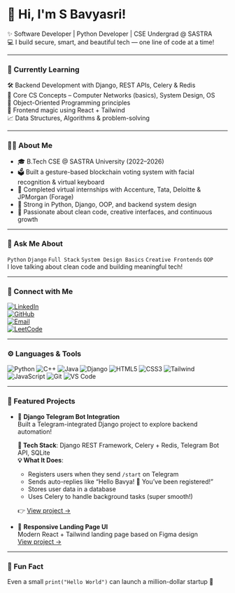 # 👋 Hi, I'm S Bavyasri!

✨ Software Developer | Python Developer | CSE Undergrad @ SASTRA  
💻 I build secure, smart, and beautiful tech — one line of code at a time!

---

### 🌱 Currently Learning
🛠 Backend Development with Django, REST APIs, Celery & Redis  
🔄 Core CS Concepts – Computer Networks (basics), System Design, OS  
🧠 Object-Oriented Programming principles  
🎨 Frontend magic using React + Tailwind  
📈 Data Structures, Algorithms & problem-solving

---

### 👩‍💻 About Me

- 🎓 B.Tech CSE @ SASTRA University (2022–2026)
- 🗳 Built a gesture-based blockchain voting system with facial recognition & virtual keyboard
- 💼 Completed virtual internships with Accenture, Tata, Deloitte & JPMorgan (Forage)
- 🧪 Strong in Python, Django, OOP, and backend system design
- 🚀 Passionate about clean code, creative interfaces, and continuous growth

---

### 💬 Ask Me About

`Python` `Django` `Full Stack` `System Design Basics` `Creative Frontends` `OOP`  
I love talking about clean code and building meaningful tech!

---

### 🔗 Connect with Me

[![LinkedIn](https://img.shields.io/badge/-LinkedIn-blue?style=flat-square&logo=linkedin)](https://www.linkedin.com/in/saravana-bavya-sri-3200272b5)  
[![GitHub](https://img.shields.io/badge/-GitHub-black?style=flat-square&logo=github)](https://github.com/Bavya20)  
[![Email](https://img.shields.io/badge/-Email-c14438?style=flat-square&logo=gmail&logoColor=white)](mailto:bavyasri2010@gmail.com)  
[![LeetCode](https://img.shields.io/badge/-LeetCode-orange?style=flat-square&logo=leetcode)](https://leetcode.com/u/bavyasri_20/)

---

### ⚙️ Languages & Tools

![Python](https://img.shields.io/badge/-Python-3776AB?style=flat&logo=python&logoColor=white)
![C++](https://img.shields.io/badge/-C++-00599C?style=flat&logo=c%2B%2B&logoColor=white)
![Java](https://img.shields.io/badge/-Java-007396?style=flat&logo=java&logoColor=white)
![Django](https://img.shields.io/badge/-Django-092E20?style=flat&logo=django)
![HTML5](https://img.shields.io/badge/-HTML5-E34F26?style=flat&logo=html5&logoColor=white)
![CSS3](https://img.shields.io/badge/-CSS3-1572B6?style=flat&logo=css3)
![Tailwind](https://img.shields.io/badge/-TailwindCSS-38B2AC?style=flat&logo=tailwind-css)
![JavaScript](https://img.shields.io/badge/-JavaScript-F7DF1E?style=flat&logo=javascript&logoColor=black)
![Git](https://img.shields.io/badge/-Git-F05032?style=flat&logo=git&logoColor=white)
![VS Code](https://img.shields.io/badge/-VS%20Code-007ACC?style=flat&logo=visual-studio-code)

---

### 📌 Featured Projects

- 🤖 **Django Telegram Bot Integration**  
  Built a Telegram-integrated Django project to explore backend automation!

  **🔧 Tech Stack**: Django REST Framework, Celery + Redis, Telegram Bot API, SQLite  
  **💡 What It Does**:
  - Registers users when they send `/start` on Telegram  
  - Sends auto-replies like “Hello Bavya! 🎉 You’ve been registered!”  
  - Stores user data in a database  
  - Uses Celery to handle background tasks (super smooth!)

  👉 [View project →](https://github.com/Bavya20/django-intern-project)

- 🎨 **Responsive Landing Page UI**  
  Modern React + Tailwind landing page based on Figma design  
  [View project →](https://github.com/Bavya20/landing-clean)

---

### 🦄 Fun Fact  
Even a small `print("Hello World")` can launch a million-dollar startup 🚀
